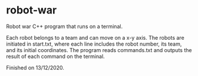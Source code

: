 # robot-war
 Robot war C++ program that runs on a terminal.
 
 Each robot belongs to a team and can move on a x-y axis. 
 The robots are initiated in start.txt, where each line includes the robot number, its team, and its initial coordinates.
 The program reads commands.txt and outputs the result of each command on the terminal.

Finished on 13/12/2020.
